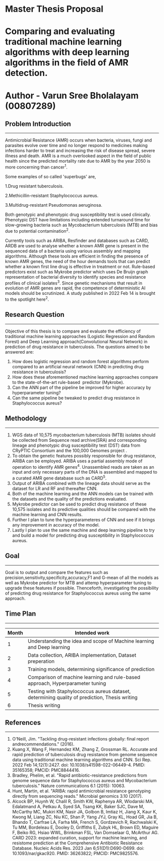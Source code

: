 # Master Thesis Proposal
# Comparing and evaluating traditional machine learning algorithms with deep learning algorithms in the field of AMR detection.
# Author - Varun Sree Bholalayam (00807289)


## Problem Introduction
***********************
Antimicrobial Resistance (AMR) occurs when bacteria, viruses, fungi and parasites evolve over time and no longer respond to medicines making infections harder to treat and increasing the risk of disease spread, severe illness and death. AMR is a much overlooked aspect in the field of public health since the predicted mortality rate due to AMR by the year 2050 is more concerning than cancer<sup>1</sup>.

Some examples of so called 'superbugs' are,

1.Drug resistant tuberculosis. 

2.Methicillin-resistant Staphylococcus aureus.  

3.Multidrug-resistant Pseudomonas aeruginosa.  

Both genotypic and phenotypic drug susceptibility test is used clinically. Phenotypic DST have limitations including extended turnaround time for slow-growing bacteria such as Mycobacterium tuberculosis (MTB) and bias due to potential contamination<sup>2</sup>.

Currently tools such as ARIBA, Resfinder and databases such as CARD, ARDB are used to analyse whether a known AMR gene is present in the sequenced data of a bacteria using various assembly and mapping algorithms. Although these tools are efficient in finding the presence of known AMR genes, the need of the hour demands tools that can predict whether a known first line drug is effective in treatment or not. Rule-based predictors exist such as Mykrobe predictor which uses De Bruijn graph representation of bacterial diversity to identify species and resistance profiles of clinical isolates<sup>3</sup>. Since genetic mechanisms that result in evolution of AMR genes are rapid, the competence of deterministic AI models should be scrutinized. A study published in 2022 Feb 14 is brought to the spotlight here<sup>2</sup>.



## Research Question
********************
Objective of this thesis is to compare and evaluate the efficiency of traditional machine learning approaches (Logistic Regression and Random Forest) and Deep Learning approach(Convolutional Neural Network) in prediction of drug resistance in tuberculosis.
The questions aimed to be answered are:
1. How does logistic regression and random forest algorithms perform compared to an artificial neural network (CNN) in predicting drug resistance in tuberculosis? 
2. How does these aforementioned machine learning approaches compare to the state-of-the-art rule-based  predictor (Mykrobe).
3. Can the ANN part of the pipeline be improved for higher accuracy by hyperparameter tuning?
4. Can the same pipeline be tweaked to predict drug resistance in Staphylococcus aureus?


## Methodology
***************
1. WGS data of 10,575 mycobacterium tuberculosis (MTB) isolates should be collected from Sequence read archive(SRA) and corresponding lineage and phenotypic drug susceptibility test (DST) data from CRyPTIC Consortium and the 100,000 Genomes project .
2. To obtain the  genetic features possibly responsible for drug resistance, ARIBA can be employed. ARIBA uses a partial assembly mode of operation to identify AMR genes<sup>4</sup>. Unassembled reads are taken as an input and only necessary parts of the DNA is assembled and mapped to a curated AMR gene database such as CARD<sup>5</sup>. 
3. Output of ARIBA  combined with the lineage data should serve as the dataset for LR and RF and thereafter CNN.
4. Both of the machine learning and the ANN models can be trained with the datasets and the quality of the predictions evaluated.
5. Mykrobe predictor can be used to predict drug resistance of these 10,575 isolates and its predictive qualities should be compared with the machine learning and CNN results.
6. Further I plan to tune the hyperparameteres of CNN and see if it brings any improvement in accuracy of the model.
7. Lastly I plan to use the same machine and deep learning pipeline to try and build a model for predicting drug susceptibility in Staphylococcus aureus.


## Goal
***
Goal is to output and compare the features such as precision,sensitivity,specificity,accuracy,F1 and G-mean of all the models as well as Mykrobe predictor for MTB and attemp hyperparameter tuning to upgrade these features if possible. Thenceforth, investigating the possibility of predicting drug resistance for Staphylococcus aureus using the same approach.


## Time Plan
***
| Month | Intended work |
| --- | --- |
| 1 | Understanding the idea and scope of Machine learning and Deep learning |
| 2 | Data collection, ARIBA implementation, Dataset preperation |
| 3 | Training models, determining significance of prediction |
| 4 | Comparison of machine learning and rule-based approach, Hyperparameter tuning |
| 5 | Testing with Staphylococcus aureus dataset, determining quality of prediction, Thesis writing |
| 6 |Thesis writing |


## References
***
1.  O'Neill, Jim. "Tackling drug-resistant infections globally: final report andrecommendations." (2016). 
2.  Kuang X, Wang F, Hernandez KM, Zhang Z, Grossman RL. Accurate and rapid prediction of tuberculosis drug resistance from genome sequence data using traditional machine learning algorithms and CNN. Sci Rep. 2022 Feb 14;12(1):2427. doi: 10.1038/s41598-022-06449-4. PMID: 35165358; PMCID: PMC8844416.
3.  Bradley, Phelim, et al. "Rapid antibiotic-resistance predictions from genome sequence data for Staphylococcus aureus and Mycobacterium tuberculosis." Nature communications 6.1 (2015): 10063.
4.  Hunt, Martin, et al. "ARIBA: rapid antimicrobial resistance genotyping directly from sequencing reads." Microbial genomics 3.10 (2017).
5.  Alcock BP, Huynh W, Chalil R, Smith KW, Raphenya AR, Wlodarski MA, Edalatmand A, Petkau A, Syed SA, Tsang KK, Baker SJC, Dave M, McCarthy MC, Mukiri KM, Nasir JA, Golbon B, Imtiaz H, Jiang X, Kaur K, Kwong M, Liang ZC, Niu KC, Shan P, Yang JYJ, Gray KL, Hoad GR, Jia B, Bhando T, Carfrae LA, Farha MA, French S, Gordzevich R, Rachwalski K, Tu MM, Bordeleau E, Dooley D, Griffiths E, Zubyk HL, Brown ED, Maguire F, Beiko RG, Hsiao WWL, Brinkman FSL, Van Domselaar G, McArthur AG. CARD 2023: expanded curation, support for machine learning, and resistome prediction at the Comprehensive Antibiotic Resistance Database. Nucleic Acids Res. 2023 Jan 6;51(D1):D690-D699. doi: 10.1093/nar/gkac920. PMID: 36263822; PMCID: PMC9825576.




